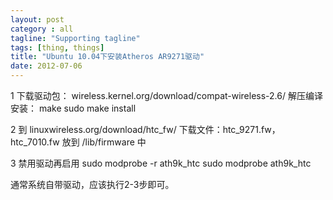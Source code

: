```yaml
---
layout: post
category : all
tagline: "Supporting tagline"
tags: [thing, things]
title: "Ubuntu 10.04下安装Atheros AR9271驱动"
date: 2012-07-06
---
```

1
下载驱动包： wireless.kernel.org/download/compat-wireless-2.6/
解压编译安装：
make
sudo make install

2
到 linuxwireless.org/download/htc_fw/
下载文件：htc_9271.fw，htc_7010.fw
放到 /lib/firmware 中

3
禁用驱动再启用
sudo modprobe -r ath9k_htc
sudo modprobe ath9k_htc

通常系统自带驱动，应该执行2-3步即可。